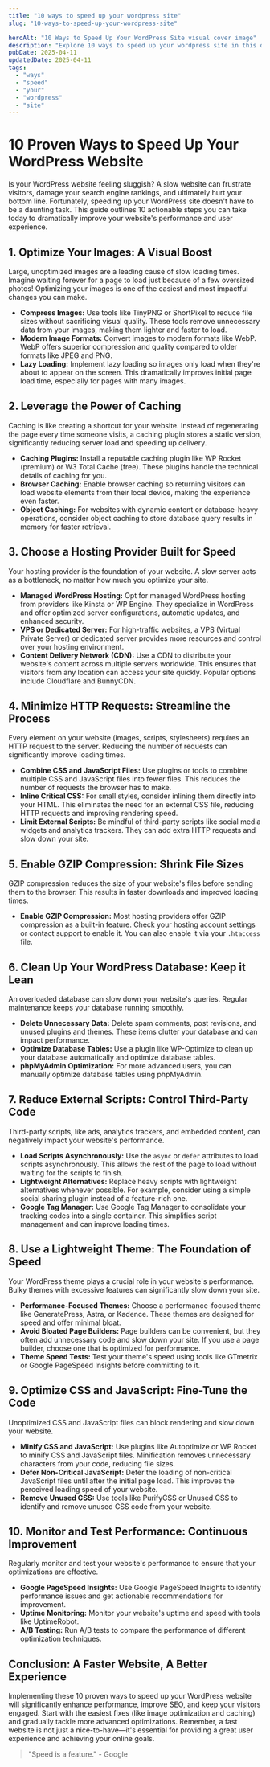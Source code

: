 ```yaml
---
title: "10 ways to speed up your wordpress site"
slug: "10-ways-to-speed-up-your-wordpress-site"

heroAlt: "10 Ways to Speed Up Your WordPress Site visual cover image"
description: "Explore 10 ways to speed up your wordpress site in this detailed guide, offering insights, strategies, and practical tips to enhance your understanding and application of the topic."
pubDate: 2025-04-11
updatedDate: 2025-04-11
tags:
  - "ways"
  - "speed"
  - "your"
  - "wordpress"
  - "site"
---
```


# 10 Proven Ways to Speed Up Your WordPress Website

Is your WordPress website feeling sluggish? A slow website can frustrate visitors, damage your search engine rankings, and ultimately hurt your bottom line. Fortunately, speeding up your WordPress site doesn't have to be a daunting task. This guide outlines 10 actionable steps you can take today to dramatically improve your website's performance and user experience.

## 1. Optimize Your Images: A Visual Boost

Large, unoptimized images are a leading cause of slow loading times. Imagine waiting forever for a page to load just because of a few oversized photos! Optimizing your images is one of the easiest and most impactful changes you can make.

- **Compress Images:** Use tools like TinyPNG or ShortPixel to reduce file sizes without sacrificing visual quality. These tools remove unnecessary data from your images, making them lighter and faster to load.
- **Modern Image Formats:** Convert images to modern formats like WebP. WebP offers superior compression and quality compared to older formats like JPEG and PNG.
- **Lazy Loading:** Implement lazy loading so images only load when they're about to appear on the screen. This dramatically improves initial page load time, especially for pages with many images.

## 2. Leverage the Power of Caching

Caching is like creating a shortcut for your website. Instead of regenerating the page every time someone visits, a caching plugin stores a static version, significantly reducing server load and speeding up delivery.

- **Caching Plugins:** Install a reputable caching plugin like WP Rocket (premium) or W3 Total Cache (free). These plugins handle the technical details of caching for you.
- **Browser Caching:** Enable browser caching so returning visitors can load website elements from their local device, making the experience even faster.
- **Object Caching:** For websites with dynamic content or database-heavy operations, consider object caching to store database query results in memory for faster retrieval.

## 3. Choose a Hosting Provider Built for Speed

Your hosting provider is the foundation of your website. A slow server acts as a bottleneck, no matter how much you optimize your site.

- **Managed WordPress Hosting:** Opt for managed WordPress hosting from providers like Kinsta or WP Engine. They specialize in WordPress and offer optimized server configurations, automatic updates, and enhanced security.
- **VPS or Dedicated Server:** For high-traffic websites, a VPS (Virtual Private Server) or dedicated server provides more resources and control over your hosting environment.
- **Content Delivery Network (CDN):** Use a CDN to distribute your website's content across multiple servers worldwide. This ensures that visitors from any location can access your site quickly. Popular options include Cloudflare and BunnyCDN.

## 4. Minimize HTTP Requests: Streamline the Process

Every element on your website (images, scripts, stylesheets) requires an HTTP request to the server. Reducing the number of requests can significantly improve loading times.

- **Combine CSS and JavaScript Files:** Use plugins or tools to combine multiple CSS and JavaScript files into fewer files. This reduces the number of requests the browser has to make.
- **Inline Critical CSS:** For small styles, consider inlining them directly into your HTML. This eliminates the need for an external CSS file, reducing HTTP requests and improving rendering speed.
- **Limit External Scripts:** Be mindful of third-party scripts like social media widgets and analytics trackers. They can add extra HTTP requests and slow down your site.

## 5. Enable GZIP Compression: Shrink File Sizes

GZIP compression reduces the size of your website's files before sending them to the browser. This results in faster downloads and improved loading times.

- **Enable GZIP Compression:** Most hosting providers offer GZIP compression as a built-in feature. Check your hosting account settings or contact support to enable it. You can also enable it via your `.htaccess` file.

## 6. Clean Up Your WordPress Database: Keep it Lean

An overloaded database can slow down your website's queries. Regular maintenance keeps your database running smoothly.

- **Delete Unnecessary Data:** Delete spam comments, post revisions, and unused plugins and themes. These items clutter your database and can impact performance.
- **Optimize Database Tables:** Use a plugin like WP-Optimize to clean up your database automatically and optimize database tables.
- **phpMyAdmin Optimization:** For more advanced users, you can manually optimize database tables using phpMyAdmin.

## 7. Reduce External Scripts: Control Third-Party Code

Third-party scripts, like ads, analytics trackers, and embedded content, can negatively impact your website's performance.

- **Load Scripts Asynchronously:** Use the `async` or `defer` attributes to load scripts asynchronously. This allows the rest of the page to load without waiting for the scripts to finish.
- **Lightweight Alternatives:** Replace heavy scripts with lightweight alternatives whenever possible. For example, consider using a simple social sharing plugin instead of a feature-rich one.
- **Google Tag Manager:** Use Google Tag Manager to consolidate your tracking codes into a single container. This simplifies script management and can improve loading times.

## 8. Use a Lightweight Theme: The Foundation of Speed

Your WordPress theme plays a crucial role in your website's performance. Bulky themes with excessive features can significantly slow down your site.

- **Performance-Focused Themes:** Choose a performance-focused theme like GeneratePress, Astra, or Kadence. These themes are designed for speed and offer minimal bloat.
- **Avoid Bloated Page Builders:** Page builders can be convenient, but they often add unnecessary code and slow down your site. If you use a page builder, choose one that is optimized for performance.
- **Theme Speed Tests:** Test your theme's speed using tools like GTmetrix or Google PageSpeed Insights before committing to it.

## 9. Optimize CSS and JavaScript: Fine-Tune the Code

Unoptimized CSS and JavaScript files can block rendering and slow down your website.

- **Minify CSS and JavaScript:** Use plugins like Autoptimize or WP Rocket to minify CSS and JavaScript files. Minification removes unnecessary characters from your code, reducing file sizes.
- **Defer Non-Critical JavaScript:** Defer the loading of non-critical JavaScript files until after the initial page load. This improves the perceived loading speed of your website.
- **Remove Unused CSS:** Use tools like PurifyCSS or Unused CSS to identify and remove unused CSS code from your website.

## 10. Monitor and Test Performance: Continuous Improvement

Regularly monitor and test your website's performance to ensure that your optimizations are effective.

- **Google PageSpeed Insights:** Use Google PageSpeed Insights to identify performance issues and get actionable recommendations for improvement.
- **Uptime Monitoring:** Monitor your website's uptime and speed with tools like UptimeRobot.
- **A/B Testing:** Run A/B tests to compare the performance of different optimization techniques.

## Conclusion: A Faster Website, A Better Experience

Implementing these 10 proven ways to speed up your WordPress website will significantly enhance performance, improve SEO, and keep your visitors engaged. Start with the easiest fixes (like image optimization and caching) and gradually tackle more advanced optimizations. Remember, a fast website is not just a nice-to-have—it's essential for providing a great user experience and achieving your online goals.

> "Speed is a feature." - Google

